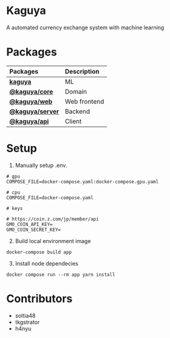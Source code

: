# Kaguya

A automated currency exchange system with machine learning

# Packages

| Packages                       | Description  |
| :-                             | :-           |
| **[kaguya](./kaguya_nn)**      | ML           |
| **[@kaguya/core](./core)**     | Domain       |
| **[@kaguya/web](./web)**       | Web frontend |
| **[@kaguya/server](./server)** | Backend      |
| **[@kaguya/api](./api)**       | Client       |

# Setup

1. Manually setup .env.
```
# gpu
COMPOSE_FILE=docker-compose.yaml:docker-compose.gpu.yaml

# cpu
COMPOSE_FILE=docker-compose.yaml

# keys

# https://coin.z.com/jp/member/api
GMO_COIN_API_KEY=
GMO_COIN_SECRET_KEY=
```

2. Build local environment image

```
docker-compose build app
```

3. Install node dependecies

```
docker compose run --rm app yarn install
```

# Contributors

- soltia48
- tkgstrator
- h4nyu
